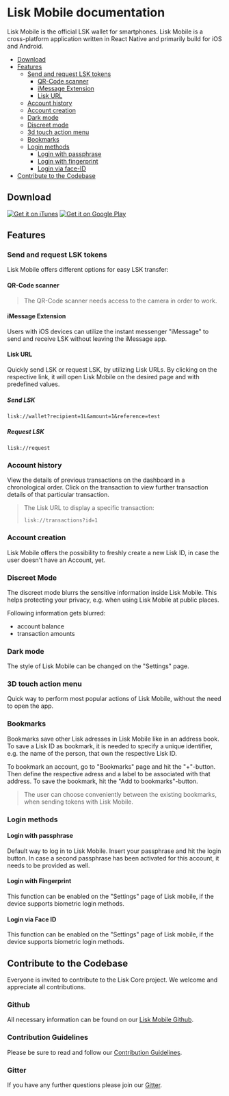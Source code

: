 # Lisk Mobile documentation

Lisk Mobile is the official LSK wallet for smartphones.
Lisk Mobile is a cross-platform application written in React Native and primarily build for iOS and Android.

- [Download](#download)
- [Features](#features)
  - [Send and request LSK tokens](#send-and-request-lsk-tokens)
    - [QR-Code scanner](#qr-code-scanner)
    - [iMessage Extension](#imessage-extension)
    - [Lisk URL](#lisk-url)
  - [Account history](#account-history)
  - [Account creation](#account-creation)
  - [Dark mode](#dark-mode)
  - [Discreet mode](#discreet-mode)
  - [3d touch action menu](#3d-touch-action-menu)
  - [Bookmarks](#bookmarks)
  - [Login methods](#login-methods)
    - [Login with passphrase](#login-with-passphrase)
    - [Login with fingerprint](#login-with-fingerprint)
    - [Login via face-ID](#login-via-face-id)    
- [Contribute to the Codebase](#contribute-to-the-codebase)

## Download

[![Get it on iTunes](https://lisk.io/assets/svg/download_on_the_app_store_badge.svg)](https://itunes.apple.com/us/app/lisk/id1436809559?mt=8) [![Get it on Google Play](https://lisk.io/assets/svg/download_on_the_play_store_badge.svg)](https://play.google.com/store/apps/details?id=io.lisk.mobile&pcampaignid=MKT-Other-global-all-co-prtnr-py-PartBadge-Mar2515-1)

## Features

### Send and request LSK tokens

Lisk Mobile offers different options for easy LSK transfer:

#### QR-Code scanner

> The QR-Code scanner needs access to the camera in order to work.

#### iMessage Extension

Users with iOS devices can utilize the instant messenger "iMessage" to send and receive LSK without leaving the iMessage app.

#### Lisk URL

Quickly send LSK or request LSK, by utilizing Lisk URLs.
By clicking on the respective link, it will open Lisk Mobile on the desired page and with predefined values.

##### Send LSK

```
lisk://wallet?recipient=1L&amount=1&reference=test
```

##### Request LSK

```
lisk://request
```

### Account history

View the details of previous transactions on the dashboard in a chronological order.
Click on the transaction to view further transaction details of that particular transaction.


> The Lisk URL to display a specific transaction:
> ```
> lisk://transactions?id=1
> ```

### Account creation

Lisk Mobile offers the possibility to freshly create a new Lisk ID, in case the user doesn't have an Account, yet.

### Discreet Mode

The discreet mode blurrs the sensitive information inside Lisk Mobile.
This helps protecting your privacy, e.g. when using Lisk Mobile at public places.

Following information gets blurred:
- account balance
- transaction amounts

### Dark mode

The style of Lisk Mobile can be changed on the "Settings" page.

### 3D touch action menu

Quick way to perform most popular actions of Lisk Mobile, without the need to open the app.

### Bookmarks

Bookmarks save other Lisk adresses in Lisk Mobile like in an address book.
To save a Lisk ID as bookmark, it is needed to specify a unique identifier, e.g. the name of the person, that own the respective Lisk ID.

To bookmark an account, go to "Bookmarks" page and hit the "+"-button.
Then define the respective adress and a label to be associated with that address.
To save the bookmark, hit the "Add to bookmarks"-button.

> The user can choose conveniently between the existing bookmarks, when sending tokens with Lisk Mobile.

### Login methods

#### Login with passphrase

Default way to log in to Lisk Mobile. Insert your passphrase and hit the login button.
In case a second passphrase has been activated for this account, it needs to be provided as well.

#### Login with Fingerprint

This function can be enabled on the "Settings" page of Lisk mobile, if the device supports biometric login methods.

#### Login via Face ID 

This function can be enabled on the "Settings" page of Lisk mobile, if the device supports biometric login methods.

## Contribute to the Codebase

Everyone is invited to contribute to the Lisk Core project. We welcome and appreciate all contributions. 

### Github
All necessary information can be found on our [Lisk Mobile Github](https://github.com/LiskHQ/lisk-mobile).

### Contribution Guidelines
Please be sure to read and follow our [Contribution Guidelines](https://github.com/LiskHQ/lisk-mobile/blob/development/CONTRIBUTING.md).

### Gitter
If you have any further questions please join our [Gitter](https://gitter.im/LiskHQ/lisk).

